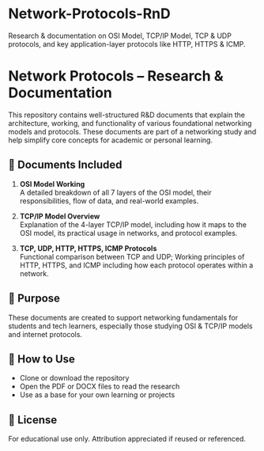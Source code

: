 # Network-Protocols-RnD
Research &amp; documentation on OSI Model, TCP/IP Model, TCP &amp; UDP protocols, and key application-layer protocols like HTTP, HTTPS &amp; ICMP.



# Network Protocols – Research & Documentation

This repository contains well-structured R&D documents that explain the architecture, working, and functionality of various foundational networking models and protocols. These documents are part of a networking study and help simplify core concepts for academic or personal learning.

## 📄 Documents Included

1. **OSI Model Working**  
   A detailed breakdown of all 7 layers of the OSI model, their responsibilities, flow of data, and real-world examples.

2. **TCP/IP Model Overview**  
   Explanation of the 4-layer TCP/IP model, including how it maps to the OSI model, its practical usage in networks, and protocol examples.

3. **TCP, UDP, HTTP, HTTPS, ICMP Protocols**  
   Functional comparison between TCP and UDP; Working principles of HTTP, HTTPS, and ICMP including how each protocol operates within a network.

## 🧠 Purpose
These documents are created to support networking fundamentals for students and tech learners, especially those studying OSI & TCP/IP models and internet protocols.

## 📁 How to Use
- Clone or download the repository
- Open the PDF or DOCX files to read the research
- Use as a base for your own learning or projects

## 🔖 License
For educational use only. Attribution appreciated if reused or referenced.
